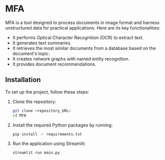 # MFA

MFA is a tool designed to process documents in image format and harness unstructured data for practical applications. Here are its key functionalities:

- It performs Optical Character Recognition (OCR) to extract text.
- It generates text summaries.
- It retrieves the most similar documents from a database based on the document's topic.
- It creates network graphs with named entity recognition.
- It provides document recommendations.



## Installation

To set up the project, follow these steps:

1. Clone the repository:

   ```bash
   git clone <repository_URL>
   cd MFA

2. Install the required Python packages by running:
    
   ```bash
   pip install -r requirements.txt

3. Run the application using Streamlit:

   ```bash
   streamlit run main.py
